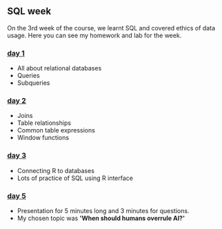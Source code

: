## SQL week
On the 3rd week of the course, we learnt SQL and covered ethics of data usage. Here you can see my homework and lab for the week.

### [day 1](day_1/SQL)
* All about relational databases
* Queries
* Subqueries

### [day 2](day_2)
* Joins
* Table relationships
* Common table expressions 
* Window functions

### [day 3](day_3)
* Connecting R to databases
* Lots of practice of SQL using R interface

### [day 5](day_5)
* Presentation for 5 minutes long and 3 minutes for questions. 
* My chosen topic was **'When should humans overrule AI?'**